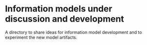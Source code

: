 # Information models under discussion and development

A directory to share ideas for information model development and to experiment the new model artifacts. 

